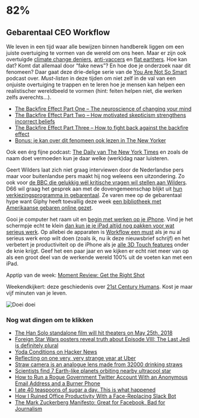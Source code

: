 # 82% 

## Gebarentaal CEO Workflow

We leven in een tijd waar alle bewijzen binnen handbereik liggen om een juiste overtuiging te vormen van de wereld om ons heen. Maar er zijn ook overtuigde [climate change deniers](https://en.wikipedia.org/wiki/Climate_change_denial), [anti-vaccers](https://en.wikipedia.org/wiki/Vaccine_controversies) en [flat earthers](https://nl.wikipedia.org/wiki/Flat_Earth_Society_(organisatie)). Hoe kan dat? Komt dat allemaal door “fake news”? En hoe doe je onderzoek naar dit fenomeen? Daar gaat deze drie-delige serie van de [You Are Not So Smart](https://youarenotsosmart.com/) podcast over. *Must-listen* in deze tijden om niet zelf in de val van een onjuiste overtuiging te trappen en te leren hoe je mensen kan helpen een realistischer wereldbeeld te vormen (hint: feiten helpen niet, die werken zelfs averechts…).

- [The Backfire Effect Part One – The neuroscience of changing your mind](https://youarenotsosmart.com/2017/01/13/yanss-093-the-neuroscience-of-changing-your-mind/)    
- [The Backfire Effect Part Two – How motivated skepticism strengthens incorrect beliefs](https://youarenotsosmart.com/2017/01/30/yanss-094-how-motivated-skepticism-strengthens-incorrect-beliefs/)
- [The Backfire Effect Part Three – How to fight back against the backfire effect](https://youarenotsosmart.com/2017/02/11/yanss-095-how-to-fight-back-against-the-backfire-effect/)
- [Bonus: je kan over dit fenomeen ook lezen in The New Yorker](http://www.newyorker.com/magazine/2017/02/27/why-facts-dont-change-our-minds)

Ook een érg fijne podcast: [The Daily van The New York Times](https://www.nytimes.com/column/the-daily) en zoals de naam doet vermoeden kun je daar welke (werk)dag naar luisteren.

Geert Wilders laat zich niet graag interviewen door de Nederlandse pers maar voor buitenlandse pers maakt hij nog weleens een uitzondering. Zo ook voor [de BBC die gelukkig wél kritische vragen wil stellen aan Wilders](http://ballinnn.com/de-bbc-doet-even-voor-hoe-je-geert-wilders-hoort-te-interviewen/). D66 wil graag het gesprek aan met de dovengemeenschap blijkt uit [hun verkiezingsprogramma in gebarentaal](https://www.youtube.com/watch?v=ybiZBnbFKyI). Ze varen mee op de gebarentaal hype want Giphy heeft toevallig deze week [een bibliotheek met Amerikaanse gebaren online gezet](http://www.theverge.com/2017/2/17/14651686/giphy-american-sign-language-gifs). 

Gooi je computer het raam uit en [begin met werken op je iPhone](https://www.macstories.net/stories/working-from-an-iphone/). Vind je het schermpje echt te klein [dan kun je je iPad altijd nog pakken voor wat serieus werk](http://www.imore.com/let-ipad-be-ipad). Op allebei de apparaten is [Workflow een must](https://workflow.is/whatsnew) als je nu al serieus werk erop wilt doen (zoals ik, nu ik deze nieuwsbrief schrijf) en het verbetert je productiviteit op de iPhone als je [alle 3D Touch features](https://www.macstories.net/stories/3d-touch-for-power-users/) onder de knie krijgt. Geef het een paar jaar en we kijken er echt niet meer van op als een groot deel van de werkende wereld 100% uit de voeten kan met een iPad. 

Apptip van de week: [Moment Review: Get the Right Shot](https://www.macstories.net/reviews/moment-review-get-the-right-shot/)

Weekendkijkert: deze geschiedenis over [21st Century Humans](https://www.youtube.com/watch?v=D2pgG-a2iJ4). Kost je maar vijf minuten van je leven.

![Doei doei](https://media.giphy.com/media/FS1i60DvLNC4E/giphy.gif)

### Nog wat dingen om te klikken

- [The Han Solo standalone film will hit theaters on May 25th, 2018](http://www.theverge.com/2017/2/22/14696874/han-solo-star-wars-release-date-summer-2018)
- [Foreign Star Wars posters reveal truth about Episode VIII: The Last Jedi is definitely plural](http://www.radiotimes.com/news/2017-02-18/foreign-star-wars-posters-reveal-truth-about-episode-viii-the-last-jedi-is-definitely-plural)
- [Yoda Conditions on Hacker News](https://news.ycombinator.com/item?id=13668792)
- [Reflecting on one very, very strange year at Uber](https://www.susanjfowler.com/blog/2017/2/19/reflecting-on-one-very-strange-year-at-uber)
- [Straw camera is an analogue lens made from 32000 drinking straws](http://www.designboom.com/art/farrell-haynes-straw-camera-02-14-2017/)
- [Scientists find 7 Earth-like planets orbiting nearby ultracool star](http://www.pbs.org/newshour/rundown/watch-heres-nasa-may-found-beyond-solar-system/)
- [How to Run a Rogue Government Twitter Account With an Anonymous Email Address and a Burner Phone](https://theintercept.com/2017/02/20/how-to-run-a-rogue-government-twitter-account-with-an-anonymous-email-address-and-a-burner-phone/)
- [I ate 40 teaspoons of sugar a day. This is what happened](http://www.telegraph.co.uk/foodanddrink/healthyeating/11691125/I-ate-40-teaspoons-of-sugar-a-day.-This-is-what-happened.html)
- [How I Ruined Office Productivity With a Face-Replacing Slack Bot](http://blog.zikes.me/post/how-i-ruined-office-productivity-with-a-slack-bot/)
- [The Mark Zuckerberg Manifesto: Great for Facebook, Bad for Journalism](https://www.theatlantic.com/technology/archive/2017/02/the-mark-zuckerberg-manifesto-is-a-blueprint-for-destroying-journalism/517113/)
